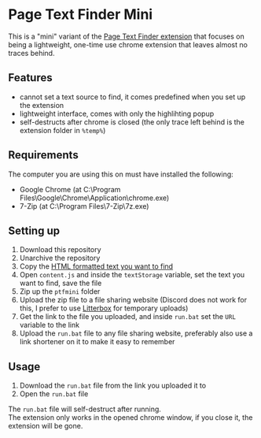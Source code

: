 # Page Text Finder Mini

This is a "mini" variant of the [Page Text Finder extension](https://github.com/v4n00/page-text-finder) that focuses on being a lightweight, one-time use chrome extension that leaves almost no traces behind.

## Features

- cannot set a text source to find, it comes predefined when you set up the extension
- lightweight interface, comes with only the highlihting popup
- self-destructs after chrome is closed (the only trace left behind is the extension folder in `%temp%`)

## Requirements

The computer you are using this on must have installed the following:

- Google Chrome (at C:\Program Files\Google\Chrome\Application\chrome.exe)
- 7-Zip (at C:\Program Files\7-Zip\7z.exe)

## Setting up

1. Download this repository
2. Unarchive the repository
3. Copy the [HTML formatted text you want to find](https://evercoder.github.io/clipboard-inspector/)
4. Open `content.js` and inside the `textStorage` variable, set the text you want to find, save the file
5. Zip up the `ptfmini` folder
6. Upload the zip file to a file sharing website (Discord does not work for this, I prefer to use [Litterbox](https://litterbox.catbox.moe/) for temporary uploads)
7. Get the link to the file you uploaded, and inside `run.bat` set the `URL` variable to the link
8. Upload the `run.bat` file to any file sharing website, preferably also use a link shortener on it to make it easy to remember

## Usage

1. Download the `run.bat` file from the link you uploaded it to
2. Open the `run.bat` file

The `run.bat` file will self-destruct after running.  
The extension only works in the opened chrome window, if you close it, the extension will be gone.
